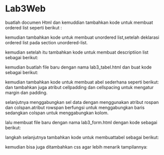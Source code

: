 # Lab3Web
buatlah documen Html dan kemuddian tambahkan kode untuk membuat ordered list seperti berikut :



kemudian tambahkan kode untuk membuat unordered list,setelah deklarasi ordered list pada section unordered-list.



kemudian setelah itu tambahkan kode untuk membuat descriptiion list sebagai berikut:





kemudian buatlah file baru dengan nama lab3_tabel.html dan buat kode sebagai berikut:



kemudian tambahkan kode untuk membuat abel sederhana seperti berikut: dan tambahkan juga atribut cellpadding dan cellspacing untuk mengatur margin dan padding.





selanjutnya menggabungkan sel data dengan menggunakan atribut rospan dan colspan.atribut rowspan berfungsi untuk menggabungkan baris sedangkan colspan untuk menggabungkan kolom.





lalu membuat file baru dengan nama lab3_form.html dengan kode sebagai berikut:



langkah selanjutnya tambahkan kode untuk membuattabel sebagai berikut:





kemudian bisa juga ditambahkan css agar lebih menarik tampilannya:



